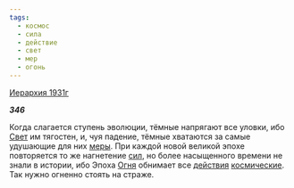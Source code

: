 ```yaml
---
tags:
  - космос
  - сила
  - действие
  - свет
  - мер
  - огонь
---
```

[Иерархия 1931г](https://127.0.0.1:4002/agni/1931)

___346___

Когда слагается ступень эволюции, тёмные напрягают все уловки, ибо [Свет](../../../tags/#свет) им тягостен, и, чуя падение, тёмные хватаются за самые удушающие для них [меры](../../../tags/#мер). При каждой новой великой эпохе повторяется то же нагнетение [сил](../../../tags/#сила), но более насыщенного времени не знали в истории, ибо Эпоха [Огня](../../../tags/#огонь) обнимает все [действия](../../../tags/#действие) [космические](../../../tags/#космос). Так нужно огненно стоять на страже.   

